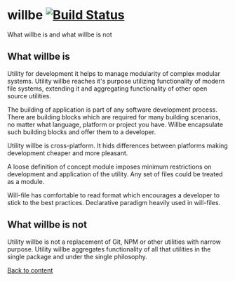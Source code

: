 # willbe [![Build Status](https://travis-ci.org/Wandalen/willbe.svg?branch=master)](https://travis-ci.org/Wandalen/willbe)

What willbe is and what willbe is not

## What willbe is

Utility for development it helps to manage modularity of complex modular systems. Utility willbe reaches it's purpose utilizing functionality of modern file systems, extending it and aggregating functionality of other open source utilities.

The building of application is part of any software development process. There are building blocks which are required for many building scenarios, no matter what language, platform or project you have. Willbe encapsulate such building blocks and offer them to a developer.

Utility willbe is cross-platform. It hids differences between platforms making development cheaper and more pleasant.

A loose definition of concept module imposes minimum restrictions on development and application of the utility. Any set of files could be treated as a module.

Will-file has comfortable to read format which encourages a developer to stick to the best practices. Declarative paradigm heavily used in will-files.

## What willbe is not

Utility willbe is not a replacement of Git, NPM or other utilities with narrow purpose. Utility willbe aggregates functionality of all that utilities in the single package and under the single philosophy.

[Back to content]()